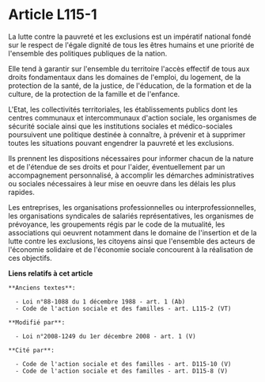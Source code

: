 # Article L115-1

La lutte contre la pauvreté et les exclusions est un impératif national fondé sur le respect de l'égale dignité de tous les
êtres humains et une priorité de l'ensemble des politiques publiques de la nation.

Elle tend à garantir sur l'ensemble du territoire l'accès effectif de tous aux droits fondamentaux dans les domaines de
l'emploi, du logement, de la protection de la santé, de la justice, de l'éducation, de la formation et de la culture, de la
protection de la famille et de l'enfance.

L'Etat, les collectivités territoriales, les établissements publics dont les centres communaux et intercommunaux d'action
sociale, les organismes de sécurité sociale ainsi que les institutions sociales et médico-sociales poursuivent une politique
destinée à connaître, à prévenir et à supprimer toutes les situations pouvant engendrer la pauvreté et les exclusions.

Ils prennent les dispositions nécessaires pour informer chacun de la nature et de l'étendue de ses droits et pour l'aider,
éventuellement par un accompagnement personnalisé, à accomplir les démarches administratives ou sociales nécessaires à leur
mise en oeuvre dans les délais les plus rapides.

Les entreprises, les organisations professionnelles ou interprofessionnelles, les organisations syndicales de salariés
représentatives, les organismes de prévoyance, les groupements régis par le code de la mutualité, les associations qui
oeuvrent notamment dans le domaine de l'insertion et de la lutte contre les exclusions, les citoyens ainsi que l'ensemble des
acteurs de l'économie solidaire et de l'économie sociale concourent à la réalisation de ces objectifs.

**Liens relatifs à cet article**

	**Anciens textes**:

	  - Loi n°88-1088 du 1 décembre 1988 - art. 1 (Ab)
	  - Code de l'action sociale et des familles - art. L115-2 (VT)

	**Modifié par**:

	  - Loi n°2008-1249 du 1er décembre 2008 - art. 1 (V)

	**Cité par**:

	  - Code de l'action sociale et des familles - art. D115-10 (V)
	  - Code de l'action sociale et des familles - art. D115-8 (V)
